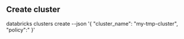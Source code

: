 ## Create cluster 

databricks clusters create --json '{ "cluster_name": "my-tmp-cluster", "policy":" }'